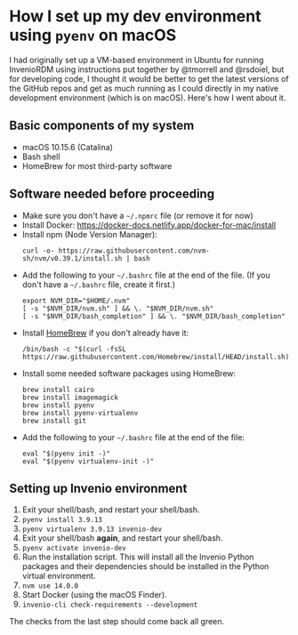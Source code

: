 # How I set up my dev environment using `pyenv` on macOS

I had originally set up a VM-based environment in Ubuntu for running InvenioRDM using instructions put together by @tmorrell and @rsdoiel, but for developing code, I thought it would be better to get the latest versions of the GitHub repos and get as much running as I could directly in my native development environment (which is on macOS). Here's how I went about it.

## Basic components of my system
* macOS 10.15.6 (Catalina)
* Bash shell
* HomeBrew for most third-party software

## Software needed before proceeding

* Make sure you don't have a `~/.npmrc` file (or remove it for now)
* Install Docker: <https://docker-docs.netlify.app/docker-for-mac/install>
* Install npm (Node Version Manager): 
    ```
    curl -o- https://raw.githubusercontent.com/nvm-sh/nvm/v0.39.1/install.sh | bash
    ```
* Add the following to your `~/.bashrc` file at the end of the file. (If you don't have a `~/.bashrc` file,  create it first.)
    ```
    export NVM_DIR="$HOME/.nvm"
    [ -s "$NVM_DIR/nvm.sh" ] && \. "$NVM_DIR/nvm.sh"
    [ -s "$NVM_DIR/bash_completion" ] && \. "$NVM_DIR/bash_completion"
    ```
* Install [HomeBrew](https://brew.sh) if you don't already have it:
    ```
    /bin/bash -c "$(curl -fsSL https://raw.githubusercontent.com/Homebrew/install/HEAD/install.sh)"
    ```
* Install some needed software packages using HomeBrew:
    ```
    brew install cairo
    brew install imagemagick
    brew install pyenv
    brew install pyenv-virtualenv
    brew install git
    ```
* Add the following to your `~/.bashrc` file at the end of the file:
    ```
    eval "$(pyenv init -)"
    eval "$(pyenv virtualenv-init -)"
    ```

## Setting up Invenio environment

1. Exit your shell/bash, and restart your shell/bash.
2. `pyenv install 3.9.13`
3. `pyenv virtualenv 3.9.13 invenio-dev`
4. Exit your shell/bash **again**, and restart your shell/bash.
5. `pyenv activate invenio-dev`
6. Run the installation script. This will install all the Invenio Python packages and their dependencies should be installed in the Python virtual environment.
7. `nvm use 14.0.0`
8. Start Docker (using the macOS Finder).
9. `invenio-cli check-requirements --development` 

The checks from the last step should come back all green.
